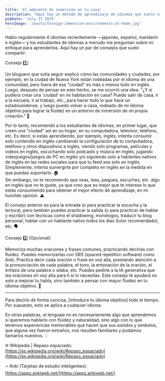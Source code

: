 ```yaml
---
title: 'El ambiente de inmersión en tu casa'
description: "Aquí hay un método de aprendizaje de idiomas que suelo compartir con estudiantes de inglés que a menudo me preguntan cómo aprendo idiomas."
pubDate: 'July 27 2025'
heroImage: '/posts/foreign-immersion-environments-at-home.jpg'
---
```

Hablo regularmente 4 idiomas recientemente —japonés, español, mandarín e inglés— y los estudiantes de idiomas a menudo me preguntan sobre mi enfoque para aprenderlos. Aquí hay un par de consejos que suelo compartir:

Consejo 1️⃣:

Un bloguero que solía seguir explicó cómo las comunidades y ciudades, por ejemplo, en la ciudad de Nueva York están rodeadas por el idioma de una comunidad, pero fuera de esa "ciudad" es más o menos todo en inglés.
Luego, después de pensar en este hecho, se me ocurrió una idea: "¿Y si pudiera crear una 'ciudad' en mi habitación en casa? Puedo salir de casa, ir a la escuela, ir al trabajo, etc., para hacer todo lo que hace un estadounidense, y luego puedo volver a casa, rodeado de mi idioma objetivo para lograr la fluidez en un entorno de inmersión de mi propia creación." 🌃

Por lo tanto, recomiendo a los estudiantes de idiomas, en primer lugar, que creen una "ciudad" así en su hogar, en su computadora, televisor, teléfono, etc. Es decir, si estás aprendiendo, por ejemplo, inglés, intenta consumir solo contenido en inglés cambiando la configuración de tu computadora, teléfono y otros dispositivos a inglés, viendo solo programas, películas y videos en inglés, escuchando solo podcasts y música en inglés, jugando videojuegos/juegos de PC en inglés y/o siguiendo solo a hablantes nativos de inglés en las redes sociales para que tu feed sea solo en inglés. Simplemente, intenta sumergirte por completo en inglés en la medida en que puedas soportarlo. 🏠<br/>
Sin embargo, no te recomiendo que veas, leas, juegues, escuches, etc. algo en inglés que no te guste, ya que creo que es mejor que te interese lo que estás consumiendo para obtener el mejor efecto de aprendizaje, en mi humilde opinión. ⚠️

El consejo anterior es para la entrada (o para practicar la escucha y la lectura), pero también puedes practicar la salida (o para practicar de hablar y escribir) con técnicas como el shadowing, monólogos, traducir tu blog personal, hablar con un hablante nativo todos los días (tutor recomendado), etc. 🗣️

Consejo 2️⃣ (Opcional):

Memoriza muchas oraciones y frases comunes, practicando decirlas con fluidez. Puedes memorizarlas con SRS (spaced repetition software) como Anki. Practica decir cada oración o frase en voz alta, prestando atención a la pronunciación de cada palabra, el tono, la entonación de la oración, el énfasis de una palabra o sílaba, etc. Puedes pedirle a la IA generativa que lea oraciones en voz alta para ti si lo necesitas. Este consejo te ayudará no solo a mejorar tu habla, sino también a pensar con mayor fluidez en tu idioma objetivo. 📝

---

Para decirlo de forma concisa, [introduce tu idioma objetivo] todo el tiempo. Por supuesto, esto se aplica a cualquier idioma.

En otras palabras, el lenguaje no es necesariamente algo que aprendemos si queremos hablarlo con fluidez y naturalidad, sino algo con lo que tenemos experiencias memorables que hacen que sus sonidos y símbolos, que alguna vez fueron extraños, nos resulten familiares y podamos llamarlos nuestros. 💡

🌐 Wikipedia | Repaso espaciado:<br/>
[https://es.wikipedia.org/wiki/Repaso_espaciado](https://es.wikipedia.org/wiki/Repaso_espaciado)

⭐️ Anki (Tarjetas de estudio inteligentes):<br/>
[https://apps.ankiweb.net/](https://apps.ankiweb.net/)